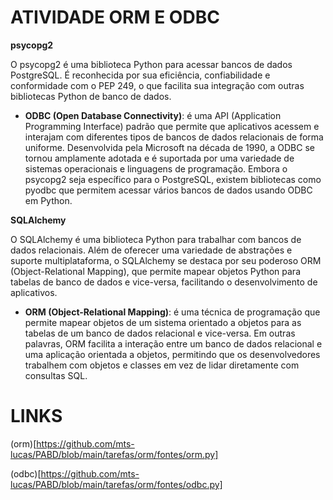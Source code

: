 # ATIVIDADE ORM E ODBC

**psycopg2**

O psycopg2 é uma biblioteca Python para acessar bancos de dados PostgreSQL. É reconhecida por sua eficiência, confiabilidade e conformidade com o PEP 249, o que facilita sua integração com outras bibliotecas Python de banco de dados.

- **ODBC (Open Database Connectivity)**: é uma API (Application Programming Interface) padrão que permite que aplicativos acessem e interajam com diferentes tipos de bancos de dados relacionais de forma uniforme. Desenvolvida pela Microsoft na década de 1990, a ODBC se tornou amplamente adotada e é suportada por uma variedade de sistemas operacionais e linguagens de programação. Embora o psycopg2 seja específico para o PostgreSQL, existem bibliotecas como pyodbc que permitem acessar vários bancos de dados usando ODBC em Python.

**SQLAlchemy**

O SQLAlchemy é uma biblioteca Python para trabalhar com bancos de dados relacionais. Além de oferecer uma variedade de abstrações e suporte multiplataforma, o SQLAlchemy se destaca por seu poderoso ORM (Object-Relational Mapping), que permite mapear objetos Python para tabelas de banco de dados e vice-versa, facilitando o desenvolvimento de aplicativos.

- **ORM (Object-Relational Mapping)**: é uma técnica de programação que permite mapear objetos de um sistema orientado a objetos para as tabelas de um banco de dados relacional e vice-versa. Em outras palavras, ORM facilita a interação entre um banco de dados relacional e uma aplicação orientada a objetos, permitindo que os desenvolvedores trabalhem com objetos e classes em vez de lidar diretamente com consultas SQL.

# LINKS

(orm)[https://github.com/mts-lucas/PABD/blob/main/tarefas/orm/fontes/orm.py]

(odbc)[https://github.com/mts-lucas/PABD/blob/main/tarefas/orm/fontes/odbc.py]


